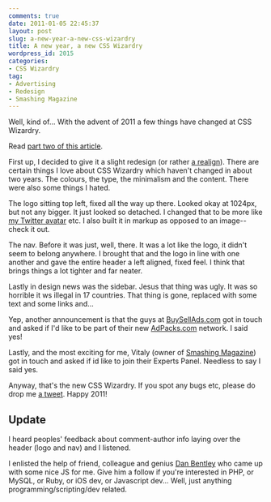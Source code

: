 ```yaml
---
comments: true
date: 2011-01-05 22:45:37
layout: post
slug: a-new-year-a-new-css-wizardry
title: A new year, a new CSS Wizardry
wordpress_id: 2015
categories:
- CSS Wizardry
tag:
- Advertising
- Redesign
- Smashing Magazine
---
```


Well, kind of... With the advent of 2011 a few things have changed at CSS Wizardry.





Read [part two of this article](/2011/01/a-new-year-a-new-css-wizardry-ii/).



First up, I decided to give it a slight redesign (or rather [a realign](http://www.alistapart.com/articles/redesignrealign)). There are certain things I love about CSS Wizardry which haven't changed in about two years. The colours, the type, the minimalism and the content. There were also some things I hated.

The logo sitting top left, fixed all the way up there. Looked okay at 1024px, but not any bigger. It just looked so detached. I changed that to be more like [my Twitter avatar](http://twitter.com/csswizardry) etc. I also built it in markup as opposed to an image--check it out.

The nav. Before it was just, well, there. It was a lot like the logo, it didn't seem to belong anywhere. I brought that and the logo in line with one another and gave the entire header a left aligned, fixed feel. I think that brings things a lot tighter and far neater.

Lastly in design news was the sidebar. Jesus that thing was ugly. It was so horrible it ws illegal in 17 countries. That thing is gone, replaced with some text and some links and...

Yep, another announcement is that the guys at [BuySellAds.com](http://buysellads.com/) got in touch and asked if I'd like to be part of their new [AdPacks.com](http://adpacks.com/) network. I said yes!

Lastly, and the most exciting for me, Vitaly (owner of [Smashing Magazine](http://smashingmagazine.com/)) got in touch and asked if id like to join their Experts Panel. Needless to say I said yes.

Anyway, that's the new CSS Wizardry. If you spot any bugs etc, please do drop me [a tweet](http://twitter.com/csswizardry). Happy 2011!



## Update



I heard peoples' feedback about comment-author info laying over the header (logo and nav) and I listened.

I enlisted the help of friend, colleague and genius [Dan Bentley](http://twitter.com/dan_bentley) who came up with some nice JS for me. Give him a follow if you're interested in PHP, or MySQL, or Ruby, or iOS dev, or Javascript dev... Well, just anything programming/scripting/dev related.

